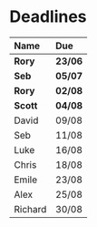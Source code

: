 # Deadlines

| Name        | Due        |
| :---------- | :--------- |
| **Rory**    | **23/06**  |
| **Seb**     | **05/07**  |
| **Rory**    | **02/08**  |
| **Scott**   | **04/08**  |
| David       | 09/08      |
| Seb         | 11/08      |
| Luke        | 16/08      |
| Chris       | 18/08      |
| Emile       | 23/08      |
| Alex        | 25/08      |
| Richard     | 30/08      |
